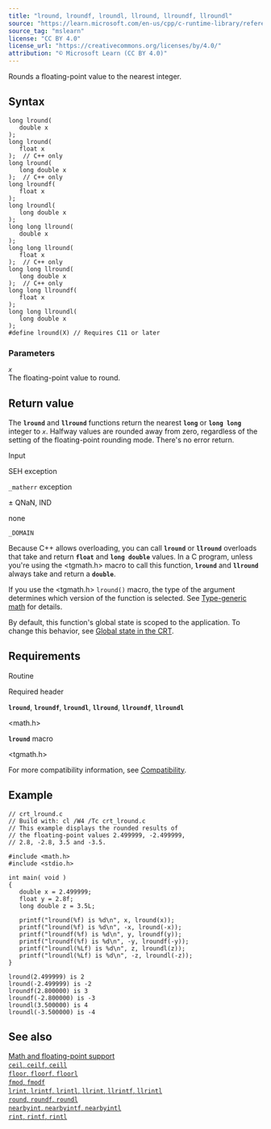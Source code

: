```yaml
---
title: "lround, lroundf, lroundl, llround, llroundf, llroundl"
source: "https://learn.microsoft.com/en-us/cpp/c-runtime-library/reference/lround-lroundf-lroundl-llround-llroundf-llroundl?view=msvc-170"
source_tag: "mslearn"
license: "CC BY 4.0"
license_url: "https://creativecommons.org/licenses/by/4.0/"
attribution: "© Microsoft Learn (CC BY 4.0)"
---
```

Rounds a floating-point value to the nearest integer.

## Syntax

```
long lround(
   double x
);
long lround(
   float x
);  // C++ only
long lround(
   long double x
);  // C++ only
long lroundf(
   float x
);
long lroundl(
   long double x
);
long long llround(
   double x
);
long long llround(
   float x
);  // C++ only
long long llround(
   long double x
);  // C++ only
long long llroundf(
   float x
);
long long llroundl(
   long double x
);
#define lround(X) // Requires C11 or later
```

### Parameters

_`x`_  
The floating-point value to round.

## Return value

The **`lround`** and **`llround`** functions return the nearest **`long`** or **`long long`** integer to _`x`_. Halfway values are rounded away from zero, regardless of the setting of the floating-point rounding mode. There's no error return.

Input

SEH exception

`_matherr` exception

± QNaN, IND

none

`_DOMAIN`

Because C++ allows overloading, you can call **`lround`** or **`llround`** overloads that take and return **`float`** and **`long double`** values. In a C program, unless you're using the <tgmath.h> macro to call this function, **`lround`** and **`llround`** always take and return a **`double`**.

If you use the <tgmath.h> `lround()` macro, the type of the argument determines which version of the function is selected. See [Type-generic math](https://learn.microsoft.com/en-us/cpp/c-runtime-library/tgmath?view=msvc-170) for details.

By default, this function's global state is scoped to the application. To change this behavior, see [Global state in the CRT](https://learn.microsoft.com/en-us/cpp/c-runtime-library/global-state?view=msvc-170).

## Requirements

Routine

Required header

**`lround`**, **`lroundf`**, **`lroundl`**, **`llround`**, **`llroundf`**, **`llroundl`**

<math.h>

**`lround`** macro

<tgmath.h>

For more compatibility information, see [Compatibility](https://learn.microsoft.com/en-us/cpp/c-runtime-library/compatibility?view=msvc-170).

## Example

```
// crt_lround.c
// Build with: cl /W4 /Tc crt_lround.c
// This example displays the rounded results of
// the floating-point values 2.499999, -2.499999,
// 2.8, -2.8, 3.5 and -3.5.

#include <math.h>
#include <stdio.h>

int main( void )
{
   double x = 2.499999;
   float y = 2.8f;
   long double z = 3.5L;

   printf("lround(%f) is %d\n", x, lround(x));
   printf("lround(%f) is %d\n", -x, lround(-x));
   printf("lroundf(%f) is %d\n", y, lroundf(y));
   printf("lroundf(%f) is %d\n", -y, lroundf(-y));
   printf("lroundl(%Lf) is %d\n", z, lroundl(z));
   printf("lroundl(%Lf) is %d\n", -z, lroundl(-z));
}
```

```
lround(2.499999) is 2
lround(-2.499999) is -2
lroundf(2.800000) is 3
lroundf(-2.800000) is -3
lroundl(3.500000) is 4
lroundl(-3.500000) is -4
```

## See also

[Math and floating-point support](https://learn.microsoft.com/en-us/cpp/c-runtime-library/floating-point-support?view=msvc-170)  
[`ceil`, `ceilf`, `ceill`](https://learn.microsoft.com/en-us/cpp/c-runtime-library/reference/ceil-ceilf-ceill?view=msvc-170)  
[`floor`, `floorf`, `floorl`](https://learn.microsoft.com/en-us/cpp/c-runtime-library/reference/floor-floorf-floorl?view=msvc-170)  
[`fmod`, `fmodf`](https://learn.microsoft.com/en-us/cpp/c-runtime-library/reference/fmod-fmodf?view=msvc-170)  
[`lrint`, `lrintf`, `lrintl`, `llrint`, `llrintf`, `llrintl`](https://learn.microsoft.com/en-us/cpp/c-runtime-library/reference/lrint-lrintf-lrintl-llrint-llrintf-llrintl?view=msvc-170)  
[`round`, `roundf`, `roundl`](https://learn.microsoft.com/en-us/cpp/c-runtime-library/reference/round-roundf-roundl?view=msvc-170)  
[`nearbyint`, `nearbyintf`, `nearbyintl`](https://learn.microsoft.com/en-us/cpp/c-runtime-library/reference/nearbyint-nearbyintf-nearbyintl1?view=msvc-170)  
[`rint`, `rintf`, `rintl`](https://learn.microsoft.com/en-us/cpp/c-runtime-library/reference/rint-rintf-rintl?view=msvc-170)